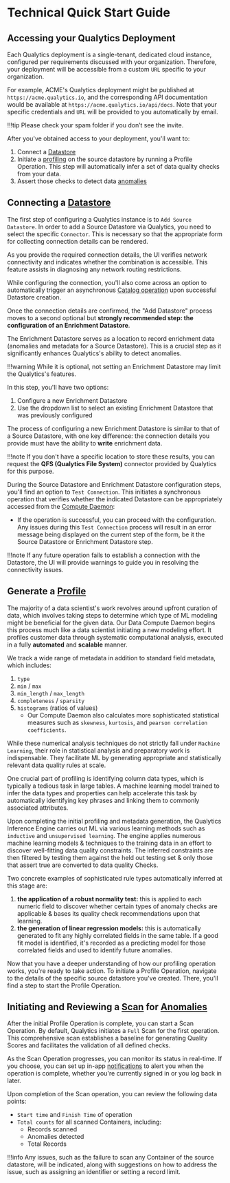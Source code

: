 # Technical Quick Start Guide

## Accessing your Qualytics Deployment

Each Qualytics deployment is a single-tenant, dedicated cloud instance, configured per requirements discussed with your organization. Therefore, your deployment will be accessible from a custom `URL` specific to your organization.

For example, ACME's Qualytics deployment might be published at `https://acme.qualytics.io`, and the corresponding API documentation would be available at `https://acme.qualytics.io/api/docs`. Note that your specific credentials and `URL` will be provided to you automatically by email.

!!!tip
    Please check your spam folder if you don’t see the invite.

After you've obtained access to your deployment, you'll want to:

1. Connect a [Datastore](https://userguide.qualytics.io/glossary/#datastore)
2. Initiate a [profiling](https://userguide.qualytics.io/glossary/#profiling) on the source datastore by running a Profile Operation. This step will automatically infer a set of data quality checks from your data.
3. Assert those checks to detect data [anomalies](https://userguide.qualytics.io/glossary/#anomaly)

## Connecting a [Datastore](https://userguide.qualytics.io/glossary/#datastore)

The first step of configuring a Qualytics instance is to `Add Source Datastore`. In order to add a Source Datastore via Qualytics, you need to select the specific `Connector`. This is necessary so that the appropriate form for collecting connection details can be rendered.

As you provide the required connection details, the UI verifies network connectivity and indicates whether the combination is accessible. This feature assists in diagnosing any network routing restrictions.

While configuring the connection, you'll also come across an option to automatically trigger an asynchronous [Catalog operation](https://userguide.qualytics.io/glossary/#catalog-operation) upon successful Datastore creation.

Once the connection details are confirmed, the "Add Datastore" process moves to a second optional but **strongly recommended step: the configuration of an Enrichment Datastore**. 

The Enrichment Datastore serves as a location to record enrichment data (anomalies and metadata for a Source Datastore). This is a crucial step as it significantly enhances Qualytics's ability to detect anomalies.

!!!warning
    While it is optional, not setting an Enrichment Datastore may limit the Qualytics's features.

In this step, you'll have two options:

1. Configure a new Enrichment Datastore
2. Use the dropdown list to select an existing Enrichment Datastore that was previously configured

The process of configuring a new Enrichment Datastore is similar to that of a Source Datastore, with one key difference: the connection details you provide must have the ability to **write** enrichment data.

!!!note
    If you don't have a specific location to store these results, you can request the **QFS (Qualytics File System)** connector provided by Qualytics for this purpose.

During the Source Datastore and Enrichment Datastore configuration steps, you'll find an option to `Test Connection`. This initiates a synchronous operation that verifies whether the indicated Datastore can be appropriately accessed from the [Compute Daemon](https://userguide.qualytics.io/glossary/#compute-daemon):

- If the operation is successful, you can proceed with the configuration. Any issues during this `Test Connection` process will result in an error message being displayed on the current step of the form, be it the Source Datastore or Enrichment Datastore step.

!!!note
    If any future operation fails to establish a connection with the Datastore, the UI will provide warnings to guide you in resolving the connectivity issues.

## Generate a [Profile](https://userguide.qualytics.io/glossary/#profile-operation)

The majority of a data scientist's work revolves around upfront curation of data, which involves taking steps to determine which type of ML modeling might be beneficial for the given data. Our Data Compute Daemon begins this process much like a data scientist initiating a new modeling effort. It profiles customer data through systematic computational analysis, executed in a fully **automated** and **scalable** manner.

We track a wide range of metadata in addition to standard field metadata, which includes:

1. `type`
2. `min` / `max`
3. `min_length` / `max_length`
4. `completeness` / `sparsity`
5. `histograms` (ratios of values)
    - Our Compute Daemon also calculates more sophisticated statistical measures such as `skewness`, `kurtosis`, and `pearson correlation coefficients`.

While these numerical analysis techniques do not strictly fall under `Machine Learning`, their role in statistical analysis and preparatory work is indispensable. They facilitate ML by generating appropriate and statistically relevant data quality rules at scale.

One crucial part of profiling is identifying column data types, which is typically a tedious task in large tables. A machine learning model trained to infer the data types and properties can help accelerate this task by automatically identifying key phrases and linking them to commonly associated attributes.

Upon completing the initial profiling and metadata generation, the Qualytics Inference Engine carries out ML via various learning methods such as `inductive` and `unsupervised learning`. The engine applies numerous machine learning models & techniques to the training data in an effort to discover well-fitting data quality constraints. The inferred constraints are then filtered by testing them against the held out testing set & only those that assert true are converted to data quality Checks.

Two concrete examples of sophisticated rule types automatically inferred at this stage are:

1. **the application of a robust normality test:** this is applied to each numeric field to discover whether certain types of anomaly checks are applicable & bases its quality check recommendations upon that learning.
2. **the generation of linear regression models:** this is automatically generated to fit any highly correlated fields in the same table. If a good fit model is identified, it's recorded as a predicting model for those correlated fields and used to identify future anomalies.

Now that you have a deeper understanding of how our profiling operation works, you're ready to take action. To initiate a Profile Operation, navigate to the details of the specific source datastore you've created. There, you'll find a step to start the Profile Operation.

## Initiating and Reviewing a [Scan](https://userguide.qualytics.io/glossary/#incremental-scan-operation) for [Anomalies](https://userguide.qualytics.io/glossary/#anomaly)

After the initial Profile Operation is complete, you can start a Scan Operation. By default, Qualytics initiates a `Full` Scan for the first operation. This comprehensive scan establishes a baseline for generating Quality Scores and facilitates the validation of all defined checks.

As the Scan Operation progresses, you can monitor its status in real-time. If you choose, you can set up in-app [notifications](./settings/notifications/overview-of-a-notification.md) to alert you when the operation is complete, whether you're currently signed in or you log back in later.

Upon completion of the Scan operation, you can review the following data points:

- `Start time` and `Finish Time` of operation
- `Total counts` for all scanned Containers, including:
    - Records scanned
    - Anomalies detected
    - Total Records

!!!info
    Any issues, such as the failure to scan any Container of the source datastore, will be indicated, along with suggestions on how to address the issue, such as assigning an identifier or setting a record limit.

<!-- ## Monitor `data freshness` -->